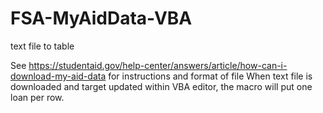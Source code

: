 # FSA-MyAidData-VBA
text file to table

See https://studentaid.gov/help-center/answers/article/how-can-i-download-my-aid-data for instructions and format of file
When text file is downloaded and target updated within VBA editor, the macro will put one loan per row.
